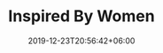 ---
title: "Inspired By Women"
date: 2019-12-23T20:56:42+06:00
type: portfolio
image: "images/projects/inspiredbw.png"
category: ["Web Development - PHP"]
project_images: ["images/projects/inspiredbwfull.png"]
---